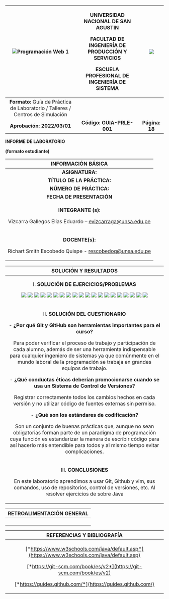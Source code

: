 ﻿

|![Programación Web 1](Aspose.Words.e2b58bdf-3e81-4f3a-8fef-105f12671546.001.png)|<p>**UNIVERSIDAD NACIONAL DE SAN AGUSTIN**</p><p>**FACULTAD DE INGENIERÍA DE PRODUCCIÓN Y SERVICIOS**</p><p>**ESCUELA PROFESIONAL DE INGENIERÍA DE SISTEMA**</p>|![](Aspose.Words.e2b58bdf-3e81-4f3a-8fef-105f12671546.002.png)|
| :-: | :-: | :-: |
|**Formato:** Guía de Práctica de Laboratorio / Talleres / Centros de Simulación|
|**Aprobación:  2022/03/01**|**Código: GUIA-PRLE-001**|**Página: 18**|

**INFORME DE LABORATORIO**

**(formato estudiante)**

|**INFORMACIÓN BÁSICA**|
| :-: |
|**ASIGNATURA:** |`	`Estructura de Datos y Algoritmos|
|**TÍTULO DE LA PRÁCTICA:** |Revisión de elementos de programación (Parte I)|
|**NÚMERO DE PRÁCTICA:**|01|**AÑO LECTIVO:**|2022 A|**NRO. SEMESTRE:**|III|
|**FECHA DE PRESENTACIÓN**|10-May-2022|**HORA DE PRESENTACIÓN**|22:40|
|<p>**INTEGRANTE (s):** </p><p>Vizcarra Gallegos Elias Eduardo – evizcarraga@unsa.edu.pe</p><p></p>|**NOTA:**||
|<p>**DOCENTE(s):**</p><p>Richart Smith Escobedo Quispe - rescobedoq@unsa.edu.pe</p><p></p>|


|**SOLUCIÓN Y RESULTADOS**|
| :-: |
|<p>I. **SOLUCIÓN DE EJERCICIOS/PROBLEMAS**</p><p>![](Aspose.Words.e2b58bdf-3e81-4f3a-8fef-105f12671546.003.png) ![](Aspose.Words.e2b58bdf-3e81-4f3a-8fef-105f12671546.004.png) ![](Aspose.Words.e2b58bdf-3e81-4f3a-8fef-105f12671546.005.png) ![](Aspose.Words.e2b58bdf-3e81-4f3a-8fef-105f12671546.006.png) ![](Aspose.Words.e2b58bdf-3e81-4f3a-8fef-105f12671546.007.png) ![](Aspose.Words.e2b58bdf-3e81-4f3a-8fef-105f12671546.008.png) ![](Aspose.Words.e2b58bdf-3e81-4f3a-8fef-105f12671546.009.png) ![](Aspose.Words.e2b58bdf-3e81-4f3a-8fef-105f12671546.010.png) ![](Aspose.Words.e2b58bdf-3e81-4f3a-8fef-105f12671546.011.png) ![](Aspose.Words.e2b58bdf-3e81-4f3a-8fef-105f12671546.012.png) ![](Aspose.Words.e2b58bdf-3e81-4f3a-8fef-105f12671546.013.png) ![](Aspose.Words.e2b58bdf-3e81-4f3a-8fef-105f12671546.014.png) ![](Aspose.Words.e2b58bdf-3e81-4f3a-8fef-105f12671546.015.png) ![](Aspose.Words.e2b58bdf-3e81-4f3a-8fef-105f12671546.016.png) ![](Aspose.Words.e2b58bdf-3e81-4f3a-8fef-105f12671546.017.png) ![](Aspose.Words.e2b58bdf-3e81-4f3a-8fef-105f12671546.018.png) ![](Aspose.Words.e2b58bdf-3e81-4f3a-8fef-105f12671546.019.png) ![](Aspose.Words.e2b58bdf-3e81-4f3a-8fef-105f12671546.020.png) ![](Aspose.Words.e2b58bdf-3e81-4f3a-8fef-105f12671546.021.png) ![](Aspose.Words.e2b58bdf-3e81-4f3a-8fef-105f12671546.022.png)</p><p></p><p></p>|
|<p>II. **SOLUCIÓN DEL CUESTIONARIO**</p><p>- **¿Por qué Git y GitHub son herramientas importantes para el curso?**</p><p>Para poder verificar el proceso de trabajo y participación de cada alumno, además de ser una herramienta indispensable para cualquier ingeniero de sistemas ya que comúnmente en el mundo laboral de la programación se trabaja en grandes equipos de trabajo.</p><p>- **¿Qué conductas éticas deberían promocionarse cuando se usa un Sistema de Control de Versiones?**</p><p>Registrar correctamente todos los cambios hechos en cada versión y no utilizar código de fuentes externas sin permiso.</p><p>- **¿Qué son los estándares de codificación?**</p><p>Son un conjunto de buenas prácticas que, aunque no sean obligatorias forman parte de un paradigma de programación cuya función es estandarizar la manera de escribir código para así hacerlo más entendible para todos y al mismo tiempo evitar complicaciones.</p><p></p><p></p>|
|<p>III. **CONCLUSIONES**</p><p>En este laboratorio aprendimos a usar Git, Github y vim, sus comandos, uso de repositorios, control de versiones, etc. Al resolver ejercicios de sobre Java</p><p></p>|


|**RETROALIMENTACIÓN GENERAL**|
| :-: |
|<p></p><p></p>|


|**REFERENCIAS Y BIBLIOGRAFÍA**|
| :-: |
|<p>[*https://www.w3schools.com/java/default.asp*](https://www.w3schools.com/java/default.asp)</p><p>[*https://git-scm.com/book/es/v2*](https://git-scm.com/book/es/v2)</p><p>[*https://guides.github.com/*](https://guides.github.com/)</p><p></p>|


